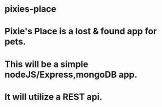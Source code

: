 # pixies-place
# Pixie's Place is a lost & found app for pets.
# This will be a simple nodeJS/Express,mongoDB app.
# It will utilize a REST api.
  
  
